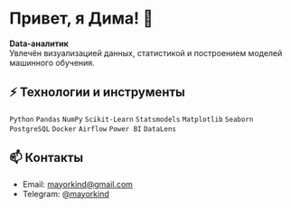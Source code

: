# Привет, я Дима! 👋

**Data-аналитик**  
Увлечён визуализацией данных, статистикой и построением моделей машинного обучения.  



## ⚡ Технологии и инструменты

`Python` `Pandas` `NumPy` `Scikit-Learn` `Statsmodels` 
`Matplotlib` `Seaborn` `PostgreSQL` `Docker` 
`Airflow` `Power BI` `DataLens`



## 📫 Контакты

- Email: [mayorkind@gmail.com](mailto:mayorkind@gmail.com)  
- Telegram: [@mayorkind](https://t.me/mayorkind)  


